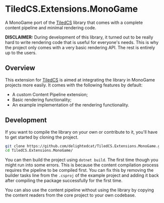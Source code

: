 # TiledCS.Extensions.MonoGame

A MonoGame port of the [TiledCS](https://github.com/TheBoneJarmer/TiledCS) library that comes
with a complete content pipeline and minimal rendering code.

**DISCLAIMER:** During development of this library, it turned out to be really hard to write
rendering code that is useful for everyone's needs. This is why the project only comes with a very
basic rendering API. The rest is entirely up to the users.

## Overview

This extension for [TiledCS](https://github.com/TheBoneJarmer/TiledCS) is aimed at integrating the library
in MonoGame projects more easily. It comes with the following features by default:

- A custom Content Pipeline extension;
- Basic rendering functionality;
- An example implementation of the rendering functionality.

## Development

If you want to compile the library on your own or contribute to it, you'll have to get started by
cloning the project.

```sh
git clone https://github.com/delightedcat/TiledCS.Extensions.MonoGame.git
cd TiledCS.Extensions.MonoGame/
```

You can then build the project using `dotnet build`. The first time though you might run into some errors.
This is because the content compilation process requires the pipeline to be compiled first. You can fix this by removing the builder tasks line from the `.csproj` of the example project and adding it back after compiling the package successfully for the first time.

You can also use the content pipeline without using the library by copying the content readers from the core project to your own codebase.
